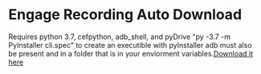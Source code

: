 # Engage Recording Auto Download
Requires python 3.7, cefpython, adb_shell, and pyDrive
"py -3.7 -m PyInstaller cli.spec" to create an executible with pyInstaller
adb must also be present and in a folder that is in your enviorment variables.[Download it here](https://developer.android.com/studio/releases/platform-tools) 